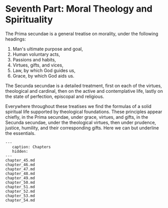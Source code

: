 # Seventh Part: Moral Theology and Spirituality

The Prima secundae is a general treatise on morality, under the following headings:

1. Man's ultimate purpose and goal,
2. Human voluntary acts,
3. Passions and habits,
4. Virtues, gifts, and vices,
5. Law, by which God guides us,
6. Grace, by which God aids us.

The Secunda secundae is a detailed treatment, first on each of the virtues, theological and cardinal, then on the active and contemplative life, lastly on the state of perfection, episcopal and religious.

Everywhere throughout these treatises we find the formulas of a solid spiritual life supported by theological foundations. These principles appear chiefly, in the Prima secundae, under grace, virtues, and gifts, in the Secunda secundae, under the theological virtues, then under prudence, justice, humility, and their corresponding gifts. Here we can but underline the essentials.

```{toctree}
---
   caption: Chapters
   hidden:
---
chapter_45.md
chapter_46.md
chapter_47.md
chapter_48.md
chapter_49.md
chapter_50.md
chapter_51.md
chapter_52.md
chapter_53.md
chapter_54.md
```

